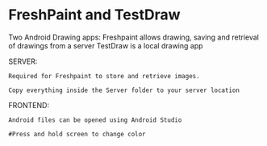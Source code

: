 # FreshPaint and TestDraw


Two Android Drawing apps:
Freshpaint allows drawing, saving and retrieval of drawings from a server
TestDraw is a local drawing app


SERVER: 

	Required for Freshpaint to store and retrieve images.

	Copy everything inside the Server folder to your server location

FRONTEND:

	Android files can be opened using Android Studio

	#Press and hold screen to change color